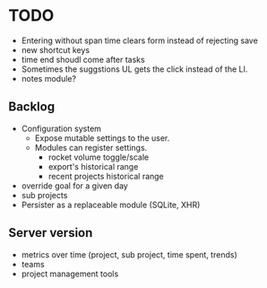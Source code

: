 # TODO

* Entering without span time clears form instead of rejecting save
* new shortcut keys
* time end shoudl come after tasks
* Sometimes the suggstions UL gets the click instead of the LI.
* notes module?

## Backlog
* Configuration system
    * Expose mutable settings to the user.
    * Modules can register settings.
        * rocket volume toggle/scale
        * export's historical range
        * recent projects historical range
* override goal for a given day
* sub projects
* Persister as a replaceable module (SQLite, XHR)

## Server version
* metrics over time (project, sub project, time spent, trends)
* teams
* project management tools

